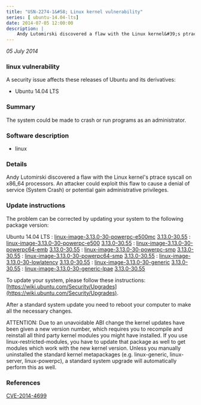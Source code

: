 ```yaml
---
title: "USN-2274-1&#58; Linux kernel vulnerability"
series: [ ubuntu-14.04-lts]
date: 2014-07-05 12:00:00
description: |
    Andy Lutomirski discovered a flaw with the Linux kernel&#39;s ptrace syscall on x86_64 processors. An attacker could exploit this flaw to cause a denial of service (System Crash) or potential gain administrative privileges. 
--- 
```

 
 

*05 July 2014*

### linux vulnerability

A security issue affects these releases of Ubuntu and its derivatives:

* Ubuntu 14.04 LTS

### Summary

The system could be made to crash or run programs as an administrator. 

### Software description

* linux 

### Details

Andy Lutomirski discovered a flaw with the Linux kernel&#39;s ptrace syscall on x86_64 processors. An attacker could exploit this flaw to cause a denial of service (System Crash) or potential gain administrative privileges. 

### Update instructions

The problem can be corrected by updating your system to the following package version:

Ubuntu 14.04 LTS
 : [linux-image-3.13.0-30-powerpc-e500mc](https://launchpad.net/ubuntu/+source/linux) <span> [3.13.0-30.55](https://launchpad.net/ubuntu/+source/linux/3.13.0-30.55) </span> 
 : [linux-image-3.13.0-30-powerpc-e500](https://launchpad.net/ubuntu/+source/linux) <span> [3.13.0-30.55](https://launchpad.net/ubuntu/+source/linux/3.13.0-30.55) </span> 
 : [linux-image-3.13.0-30-powerpc64-emb](https://launchpad.net/ubuntu/+source/linux) <span> [3.13.0-30.55](https://launchpad.net/ubuntu/+source/linux/3.13.0-30.55) </span> 
 : [linux-image-3.13.0-30-powerpc-smp](https://launchpad.net/ubuntu/+source/linux) <span> [3.13.0-30.55](https://launchpad.net/ubuntu/+source/linux/3.13.0-30.55) </span> 
 : [linux-image-3.13.0-30-powerpc64-smp](https://launchpad.net/ubuntu/+source/linux) <span> [3.13.0-30.55](https://launchpad.net/ubuntu/+source/linux/3.13.0-30.55) </span> 
 : [linux-image-3.13.0-30-lowlatency](https://launchpad.net/ubuntu/+source/linux) <span> [3.13.0-30.55](https://launchpad.net/ubuntu/+source/linux/3.13.0-30.55) </span> 
 : [linux-image-3.13.0-30-generic](https://launchpad.net/ubuntu/+source/linux) <span> [3.13.0-30.55](https://launchpad.net/ubuntu/+source/linux/3.13.0-30.55) </span> 
 : [linux-image-3.13.0-30-generic-lpae](https://launchpad.net/ubuntu/+source/linux) <span> [3.13.0-30.55](https://launchpad.net/ubuntu/+source/linux/3.13.0-30.55) </span> 

To update your system, please follow these instructions: [https://wiki.ubuntu.com/Security/Upgrades](https://wiki.ubuntu.com/Security/Upgrades).

After a standard system update you need to reboot your computer to make all the necessary changes.

ATTENTION: Due to an unavoidable ABI change the kernel updates have been given a new version number, which requires you to recompile and reinstall all third party kernel modules you might have installed. If you use linux-restricted-modules, you have to update that package as well to get modules which work with the new kernel version. Unless you manually uninstalled the standard kernel metapackages (e.g. linux-generic, linux-server, linux-powerpc), a standard system upgrade will automatically perform this as well. 

### References

 
 [CVE-2014-4699](http://people.ubuntu.com/~ubuntu-security/cve/CVE-2014-4699)
 

